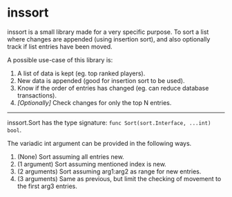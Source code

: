 # inssort

inssort is a small library made for a very specific purpose. To sort a list
where changes are appended (using insertion sort), and also optionally track if
list entries have been moved.

A possible use-case of this library is:

1. A list of data is kept (eg. top ranked players).
2. New data is appended (good for insertion sort to be used).
3. Know if the order of entries has changed (eg. can reduce database transactions).
4. *[Optionally]* Check changes for only the top N entries.

---

inssort.Sort has the type signature: `func Sort(sort.Interface, ...int) bool`.

The variadic int argument can be provided in the following ways.

1. (None) Sort assuming all entries new.
2. (1 argument) Sort assuming mentioned index is new.
3. (2 arguments) Sort assuming arg1:arg2 as range for new entries.
4. (3 arguments) Same as previous, but limit the checking of movement to the first
   arg3 entries.
